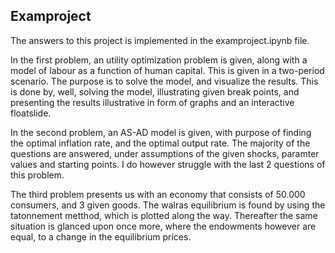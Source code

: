 ## Examproject

The answers to this project is implemented in the examproject.ipynb file.

In the first problem, an utility optimization problem is given, along with a model of labour as a function of human capital.
This is given in a two-period scenario. The purpose is to solve the model, and visualize the results.
This is done by, well, solving the model, illustrating given break points, and presenting the results illustrative in form of graphs and an interactive floatslide. 

In the second problem, an AS-AD model is given, with purpose of finding the optimal inflation rate, and the optimal output rate. The majority of the questions are answered, under assumptions of the given shocks, paramter values and starting points. I do however struggle with the last 2 questions of this problem.

The third problem presents us with an economy that consists of 50.000 consumers, and 3 given goods. The walras equilibrium is found by using the tatonnement metthod, which is plotted along the way. Thereafter the same situation is glanced upon once more, where the endowments however are equal, to a change in the equilibrium prices.
